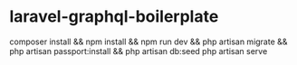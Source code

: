 
# laravel-graphql-boilerplate

composer install && npm install && npm run dev && php artisan migrate && php artisan passport:install && php artisan db:seed php artisan serve
